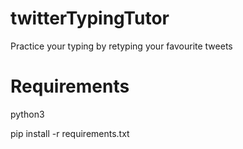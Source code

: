 # twitterTypingTutor
Practice your typing by retyping your favourite tweets

# Requirements
python3

pip install -r requirements.txt
